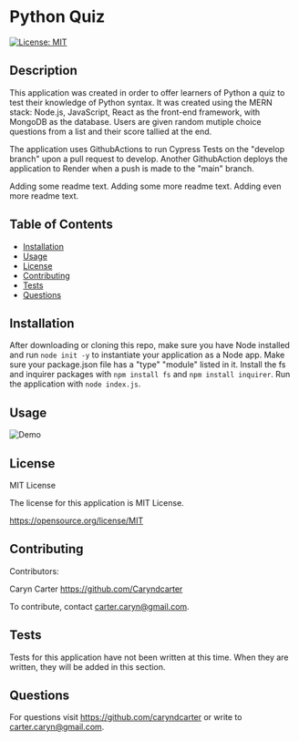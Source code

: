 # Python Quiz
[![License: MIT](https://img.shields.io/badge/License-MIT-yellow.svg)](https://opensource.org/licenses/MIT)

## Description

This application was created in order to offer learners of Python a quiz to test their knowledge of Python syntax.  It was created using the MERN stack: Node.js, JavaScript, React as the front-end framework, with MongoDB as the database.  Users are given random mutiple choice questions from a list and their score tallied at the end.  

The application uses GithubActions to run Cypress Tests on the "develop branch" upon a pull request to develop.  Another GithubAction deploys the application to Render when a push is made to the "main" branch. 

Adding some readme text. 
Adding some more readme text. 
Adding even more readme text. 

## Table of Contents
- [Installation](#installation)
- [Usage](#usage)
- [License](#license)
- [Contributing](#contributing)
- [Tests](#tests)
- [Questions](#questions)

## Installation

After downloading or cloning this repo, make sure you have Node installed and run ``node init -y`` to instantiate your application as a Node app.  Make sure your package.json file has a "type" "module" listed in it.  Install the fs and inquirer packages with ``npm install fs`` and ``npm install inquirer``.  Run the application with ``node index.js``.  

## Usage

 

![Demo](./dev/assets/r.png)


## License

MIT License

The license for this application is MIT License.

https://opensource.org/license/MIT

## Contributing

Contributors: 

Caryn Carter https://github.com/Caryndcarter 

To contribute, contact carter.caryn@gmail.com.

## Tests

Tests for this application have not been written at this time.  When they are written, they will be added in this section.  


## Questions

For questions visit https://github.com/caryndcarter or write to carter.caryn@gmail.com.

